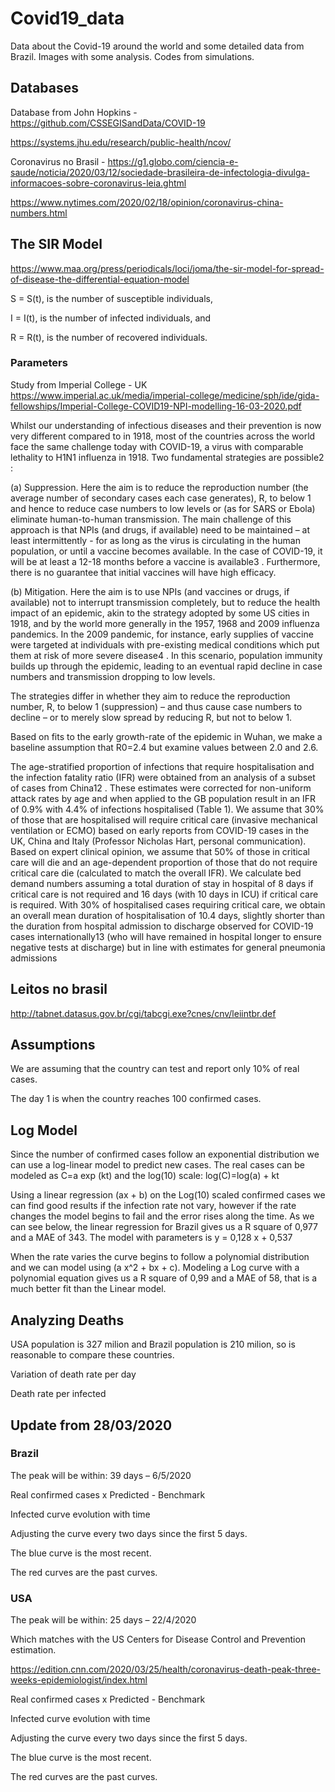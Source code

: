 # Covid19_data
Data about the Covid-19 around the world and some detailed data from Brazil.
Images with some analysis.
Codes from simulations.

## Databases 

Database from John Hopkins -  https://github.com/CSSEGISandData/COVID-19 

https://systems.jhu.edu/research/public-health/ncov/ 

 

Coronavirus no Brasil - https://g1.globo.com/ciencia-e-saude/noticia/2020/03/12/sociedade-brasileira-de-infectologia-divulga-informacoes-sobre-coronavirus-leia.ghtml 

https://www.nytimes.com/2020/02/18/opinion/coronavirus-china-numbers.html 

 

## The SIR Model 

https://www.maa.org/press/periodicals/loci/joma/the-sir-model-for-spread-of-disease-the-differential-equation-model 

S = S(t), is the number of susceptible individuals, 

I = I(t), is the number of infected individuals, and 

R = R(t), is the number of recovered individuals. 

### Parameters 

Study from Imperial College - UK 
https://www.imperial.ac.uk/media/imperial-college/medicine/sph/ide/gida-fellowships/Imperial-College-COVID19-NPI-modelling-16-03-2020.pdf 

Whilst our understanding of infectious diseases and their prevention is now very different compared to in 1918, most of the countries across the world face the same challenge today with COVID-19, a virus with comparable lethality to H1N1 influenza in 1918. Two fundamental strategies are possible2 :  

(a) Suppression. Here the aim is to reduce the reproduction number (the average number of secondary cases each case generates), R, to below 1 and hence to reduce case numbers to low levels or (as for SARS or Ebola) eliminate human-to-human transmission. The main challenge of this approach is that NPIs (and drugs, if available) need to be maintained – at least intermittently - for as long as the virus is circulating in the human population, or until a vaccine becomes available. In the case of COVID-19, it will be at least a 12-18 months before a vaccine is available3 . Furthermore, there is no guarantee that initial vaccines will have high efficacy.  

(b) Mitigation. Here the aim is to use NPIs (and vaccines or drugs, if available) not to interrupt transmission completely, but to reduce the health impact of an epidemic, akin to the strategy adopted by some US cities in 1918, and by the world more generally in the 1957, 1968 and 2009 influenza pandemics. In the 2009 pandemic, for instance, early supplies of vaccine were targeted at individuals with pre-existing medical conditions which put them at risk of more severe disease4 . In this scenario, population immunity builds up through the epidemic, leading to an eventual rapid decline in case numbers and transmission dropping to low levels.  

The strategies differ in whether they aim to reduce the reproduction number, R, to below 1 (suppression) – and thus cause case numbers to decline – or to merely slow spread by reducing R, but not to below 1. 
 

Based on fits to the early growth-rate of the epidemic in Wuhan, we make a baseline assumption that R0=2.4 but examine values between 2.0 and 2.6. 

The age-stratified proportion of infections that require hospitalisation and the infection fatality ratio (IFR) were obtained from an analysis of a subset of cases from China12 . These estimates were corrected for non-uniform attack rates by age and when applied to the GB population result in an IFR of 0.9% with 4.4% of infections hospitalised (Table 1). We assume that 30% of those that are hospitalised will require critical care (invasive mechanical ventilation or ECMO) based on early reports from COVID-19 cases in the UK, China and Italy (Professor Nicholas Hart, personal communication). Based on expert clinical opinion, we assume that 50% of those in critical care will die and an age-dependent proportion of those that do not require critical care die (calculated to match the overall IFR). We calculate bed demand numbers assuming a total duration of stay in hospital of 8 days if critical care is not required and 16 days (with 10 days in ICU) if critical care is required. With 30% of hospitalised cases requiring critical care, we obtain an overall mean duration of hospitalisation of 10.4 days, slightly shorter than the duration from hospital admission to discharge observed for COVID-19 cases internationally13 (who will have remained in hospital longer to ensure negative tests at discharge) but in line with estimates for general pneumonia admissions 

 

## Leitos no brasil 

http://tabnet.datasus.gov.br/cgi/tabcgi.exe?cnes/cnv/leiintbr.def 

 

## Assumptions 

We are assuming that the country can test and report only 10% of real cases. 

The day 1 is when the country reaches 100 confirmed cases. 

 

## Log Model 

Since the number of confirmed cases follow an exponential distribution we can use a log-linear model to predict new cases. The real cases can be modeled as C=a exp (kt) and the log(10) scale:  log(C)=log(a) + kt 

Using a linear regression (ax + b) on the Log(10) scaled confirmed cases we can find good results if the infection rate not vary, however if the rate changes the model begins to fail and the error rises along the time. As we can see below, the linear regression for Brazil gives us a R square of 0,977 and a MAE of 343. The model with parameters is y = 0,128 x + 0,537 

When the rate varies the curve begins to follow a polynomial distribution and we can model using (a x^2 + bx + c). Modeling a Log curve with a polynomial equation gives us a R square of 0,99 and a MAE of 58, that is a much better fit than the Linear model. 


## Analyzing Deaths 

USA population is 327 milion and Brazil population is 210 milion, so is reasonable to compare these countries.  

Variation of death rate per day 

 

Death rate per infected  

 

## Update from 28/03/2020 

### Brazil 

The peak will be within:  39 days – 6/5/2020 


Real confirmed cases x Predicted - Benchmark 

 

Infected curve evolution with time 

Adjusting the curve every two days since the first 5 days.  

The blue curve is the most recent. 

The red curves are the past curves. 

 

 

### USA 

The peak will be within:  25 days – 22/4/2020 


Which matches with the US Centers for Disease Control and Prevention estimation. 

https://edition.cnn.com/2020/03/25/health/coronavirus-death-peak-three-weeks-epidemiologist/index.html 


 

Real confirmed cases x Predicted - Benchmark 

 

 

 

Infected curve evolution with time 

Adjusting the curve every two days since the first 5 days.  

The blue curve is the most recent. 

The red curves are the past curves. 

 

 
